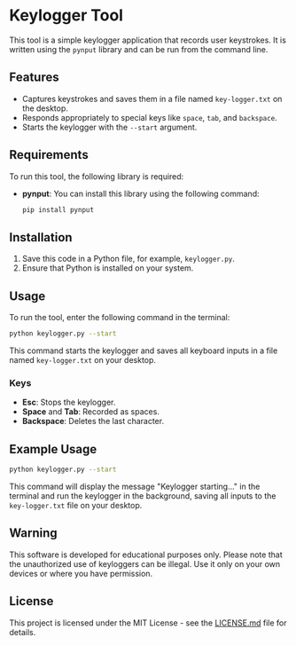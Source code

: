 
# Keylogger Tool

This tool is a simple keylogger application that records user keystrokes. It is written using the `pynput` library and can be run from the command line.

## Features

- Captures keystrokes and saves them in a file named `key-logger.txt` on the desktop.
- Responds appropriately to special keys like `space`, `tab`, and `backspace`.
- Starts the keylogger with the `--start` argument.

## Requirements

To run this tool, the following library is required:

- **pynput**: You can install this library using the following command:
  ```bash
  pip install pynput
  ```

## Installation

1. Save this code in a Python file, for example, `keylogger.py`.
2. Ensure that Python is installed on your system.

## Usage

To run the tool, enter the following command in the terminal:

```bash
python keylogger.py --start
```

This command starts the keylogger and saves all keyboard inputs in a file named `key-logger.txt` on your desktop.

### Keys

- **Esc**: Stops the keylogger.
- **Space** and **Tab**: Recorded as spaces.
- **Backspace**: Deletes the last character.

## Example Usage

```bash
python keylogger.py --start
```

This command will display the message "Keylogger starting..." in the terminal and run the keylogger in the background, saving all inputs to the `key-logger.txt` file on your desktop.

## Warning

This software is developed for educational purposes only. Please note that the unauthorized use of keyloggers can be illegal. Use it only on your own devices or where you have permission.

## License

This project is licensed under the MIT License - see the [LICENSE.md](LICENSE.md) file for details.
